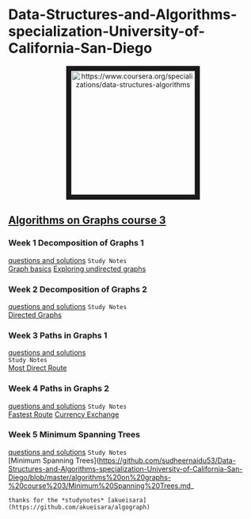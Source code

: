 # Data-Structures-and-Algorithms-specialization-University-of-California-San-Diego
<p align="center">
<a target="_blank">
        <img src="https://d3njjcbhbojbot.cloudfront.net/api/utilities/v1/imageproxy/https://coursera-course-photos.s3.amazonaws.com/fb/434400d9ac11e5afbfa359f34ae5f0/logo3.png?auto=format%2Ccompress&dpr=2.625" 
alt="https://www.coursera.org/specializations/data-structures-algorithms" width="250" height="250" border="10" align="center"/></a>
</p>

## [Algorithms on Graphs course 3](https://github.com/sudheernaidu53/Data-Structures-and-Algorithms-specialization-University-of-California-San-Diego/tree/master/algorithms%20on%20graphs-%20course%203)
### Week 1 Decomposition of Graphs 1
[questions and solutions](https://github.com/sudheernaidu53/Data-Structures-and-Algorithms-specialization-University-of-California-San-Diego/tree/master/algorithms%20on%20graphs-%20course%203/week1_decomposition1)
`Study Notes`  
[Graph basics](https://github.com/sudheernaidu53/Data-Structures-and-Algorithms-specialization-University-of-California-San-Diego/blob/master/algorithms%20on%20graphs-%20course%203/1.%20Graph%20Basics.md)
[Exploring undirected graphs](https://github.com/sudheernaidu53/Data-Structures-and-Algorithms-specialization-University-of-California-San-Diego/blob/master/algorithms%20on%20graphs-%20course%203/2.%20Exploring%20Undirected%20Graphs.md)

### Week 2 Decomposition of Graphs 2
[questions and solutions](https://github.com/sudheernaidu53/Data-Structures-and-Algorithms-specialization-University-of-California-San-Diego/tree/master/algorithms%20on%20graphs-%20course%203/week2_decomposition2)
`Study Notes`  
[Directed Graphs](https://github.com/sudheernaidu53/Data-Structures-and-Algorithms-specialization-University-of-California-San-Diego/blob/master/algorithms%20on%20graphs-%20course%203/Directed%20Graphs.md)

### Week 3 Paths in Graphs 1
[questions and solutions](https://github.com/sudheernaidu53/Data-Structures-and-Algorithms-specialization-University-of-California-San-Diego/tree/master/algorithms%20on%20graphs-%20course%203/week3_paths1)  
`Study Notes`  
[Most Direct Route](https://github.com/sudheernaidu53/Data-Structures-and-Algorithms-specialization-University-of-California-San-Diego/blob/master/algorithms%20on%20graphs-%20course%203/Most%20Direct%20Route.md)  


### Week 4 Paths in Graphs 2
[questions and solutions](https://github.com/sudheernaidu53/Data-Structures-and-Algorithms-specialization-University-of-California-San-Diego/tree/master/algorithms%20on%20graphs-%20course%203/week4_paths2)
`Study Notes`  
[Fastest Route](https://github.com/sudheernaidu53/Data-Structures-and-Algorithms-specialization-University-of-California-San-Diego/blob/master/algorithms%20on%20graphs-%20course%203/1.%20Fastest%20Route.md)
[Currency Exchange](https://github.com/sudheernaidu53/Data-Structures-and-Algorithms-specialization-University-of-California-San-Diego/blob/master/algorithms%20on%20graphs-%20course%203/2.%20Currency%20Exchange.md)



### Week 5 Minimum Spanning Trees
[questions and solutions](https://github.com/sudheernaidu53/Data-Structures-and-Algorithms-specialization-University-of-California-San-Diego/tree/master/algorithms%20on%20graphs-%20course%203/week5_mst)
`Study Notes`  
[Minimum Spanning Trees](https://github.com/sudheernaidu53/Data-Structures-and-Algorithms-specialization-University-of-California-San-Diego/blob/master/algorithms%20on%20graphs-%20course%203/Minimum%20Spanning%20Trees.md_

`thanks for the *studynotes* [akueisara](https://github.com/akueisara/algograph)`
